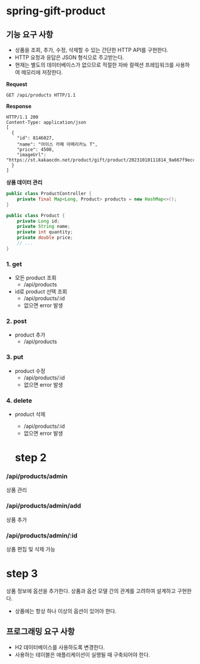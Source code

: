 # spring-gift-product
## 기능 요구 사항
* 상품을 조회, 추가, 수정, 삭제할 수 있는 간단한 HTTP API를 구현한다.
* HTTP 요청과 응답은 JSON 형식으로 주고받는다.
* 현재는 별도의 데이터베이스가 없으므로 적절한 자바 컬렉션 프레임워크를 사용하여 메모리에 저장한다.

**Request**
```
GET /api/products HTTP/1.1
```

**Response**
```
HTTP/1.1 200 
Content-Type: application/json
[
  {
    "id": 8146027,
    "name": "아이스 카페 아메리카노 T",
    "price": 4500,
    "imageUrl": "https://st.kakaocdn.net/product/gift/product/20231010111814_9a667f9eccc943648797925498bdd8a3.jpg"
  }
]
```

**상품 데이터 관리**
```java
public class ProductController {
    private final Map<Long, Product> products = new HashMap<>();
}

public class Product {
    private Long id;
    private String name;
    private int quantity;
    private double price;
    // ...
}
```

### 1. get
* 모든 product 조회
  * /api/products
* id로 product 선택 조회
  * /api/products/:id
  * 없으면 error 발생
### 2. post
* product 추가
  * /api/products
### 3. put
* product 수정
  * /api/products/:id
  * 없으면 error 발생
### 4. delete
* product 삭제
  * /api/products/:id
  * 없으면 error 발생

  # step 2
### /api/products/admin
상품 관리
### /api/products/admin/add
상품 추가
### /api/products/admin/:id
상품 편집 및 삭제 가능


# step 3
상품 정보에 옵션을 추가한다. 상품과 옵션 모델 간의 관계를 고려하여 설계하고 구현한다.
* 상품에는 항상 하나 이상의 옵션이 있어야 한다.
  
## 프로그래밍 요구 사항
* H2 데이터베이스를 사용하도록 변경한다.
* 사용하는 테이블은 애플리케이션이 실행될 때 구축되어야 한다.

